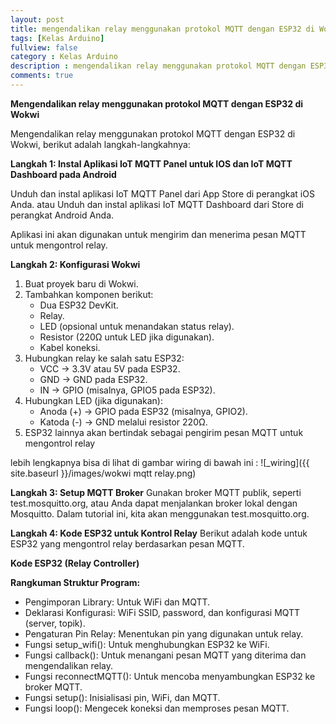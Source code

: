 ```yaml
---
layout: post
title: mengendalikan relay menggunakan protokol MQTT dengan ESP32 di Wokwi dengan MQTT Panel
tags: [Kelas Arduino]
fullview: false
category : Kelas Arduino
description : mengendalikan relay menggunakan protokol MQTT dengan ESP32 di Wokwi
comments: true
---
```

**Mengendalikan relay menggunakan protokol MQTT dengan ESP32 di Wokwi**

Mengendalikan relay menggunakan protokol MQTT dengan ESP32 di Wokwi, berikut adalah langkah-langkahnya:

**Langkah 1: Instal Aplikasi IoT MQTT Panel untuk IOS dan IoT MQTT Dashboard pada Android**

Unduh dan instal aplikasi IoT MQTT Panel dari App Store di perangkat iOS Anda. atau
Unduh dan instal aplikasi IoT MQTT Dashboard dari Store di perangkat Android Anda.

Aplikasi ini akan digunakan untuk mengirim dan menerima pesan MQTT untuk mengontrol relay.

**Langkah 2: Konfigurasi Wokwi**
1. Buat proyek baru di Wokwi.
2. Tambahkan komponen berikut:
    * Dua ESP32 DevKit.
    * Relay.
    * LED (opsional untuk menandakan status relay).
    * Resistor (220Ω untuk LED jika digunakan).
    * Kabel koneksi.
3. Hubungkan relay ke salah satu ESP32:
    * VCC → 3.3V atau 5V pada ESP32.
    * GND → GND pada ESP32.
    * IN → GPIO (misalnya, GPIO5 pada ESP32).
4. Hubungkan LED (jika digunakan):
    * Anoda (+) → GPIO pada ESP32 (misalnya, GPIO2).
    * Katoda (-) → GND melalui resistor 220Ω.
5. ESP32 lainnya akan bertindak sebagai pengirim pesan MQTT untuk mengontrol relay

lebih lengkapnya bisa di lihat di gambar wiring di bawah ini :
![_wiring]({{ site.baseurl }}/images/wokwi mqtt relay.png)

**Langkah 3: Setup MQTT Broker**
Gunakan broker MQTT publik, seperti test.mosquitto.org, atau Anda dapat menjalankan broker lokal dengan Mosquitto. Dalam tutorial ini, kita akan menggunakan test.mosquitto.org.

**Langkah 4: Kode ESP32 untuk Kontrol Relay**
Berikut adalah kode untuk ESP32 yang mengontrol relay berdasarkan pesan MQTT.

**Kode ESP32 (Relay Controller)**

<script src="https://gist.github.com/wanwanvm/87208711cfb84fd27f7bc42e82a45ab7.js"></script>

**Rangkuman Struktur Program:**

- Pengimporan Library: Untuk WiFi dan MQTT.
- Deklarasi Konfigurasi: WiFi SSID, password, dan konfigurasi MQTT (server, topik).
- Pengaturan Pin Relay: Menentukan pin yang digunakan untuk relay.
- Fungsi setup_wifi(): Untuk menghubungkan ESP32 ke WiFi.
- Fungsi callback(): Untuk menangani pesan MQTT yang diterima dan mengendalikan relay.
- Fungsi reconnectMQTT(): Untuk mencoba menyambungkan ESP32 ke broker MQTT.
- Fungsi setup(): Inisialisasi pin, WiFi, dan MQTT.
- Fungsi loop(): Mengecek koneksi dan memproses pesan MQTT.
